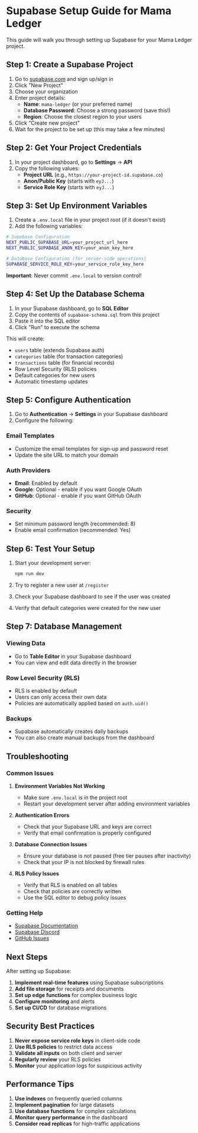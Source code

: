 # Supabase Setup Guide for Mama Ledger

This guide will walk you through setting up Supabase for your Mama Ledger project.

## Step 1: Create a Supabase Project

1. Go to [supabase.com](https://supabase.com) and sign up/sign in
2. Click "New Project"
3. Choose your organization
4. Enter project details:
   - **Name**: `mama-ledger` (or your preferred name)
   - **Database Password**: Choose a strong password (save this!)
   - **Region**: Choose the closest region to your users
5. Click "Create new project"
6. Wait for the project to be set up (this may take a few minutes)

## Step 2: Get Your Project Credentials

1. In your project dashboard, go to **Settings** → **API**
2. Copy the following values:
   - **Project URL** (e.g., `https://your-project-id.supabase.co`)
   - **Anon/Public Key** (starts with `eyJ...`)
   - **Service Role Key** (starts with `eyJ...`)

## Step 3: Set Up Environment Variables

1. Create a `.env.local` file in your project root (if it doesn't exist)
2. Add the following variables:

```bash
# Supabase Configuration
NEXT_PUBLIC_SUPABASE_URL=your_project_url_here
NEXT_PUBLIC_SUPABASE_ANON_KEY=your_anon_key_here

# Database Configuration (for server-side operations)
SUPABASE_SERVICE_ROLE_KEY=your_service_role_key_here
```

**Important**: Never commit `.env.local` to version control!

## Step 4: Set Up the Database Schema

1. In your Supabase dashboard, go to **SQL Editor**
2. Copy the contents of `supabase-schema.sql` from this project
3. Paste it into the SQL editor
4. Click "Run" to execute the schema

This will create:
- `users` table (extends Supabase auth)
- `categories` table (for transaction categories)
- `transactions` table (for financial records)
- Row Level Security (RLS) policies
- Default categories for new users
- Automatic timestamp updates

## Step 5: Configure Authentication

1. Go to **Authentication** → **Settings** in your Supabase dashboard
2. Configure the following:

### Email Templates
- Customize the email templates for sign-up and password reset
- Update the site URL to match your domain

### Auth Providers
- **Email**: Enabled by default
- **Google**: Optional - enable if you want Google OAuth
- **GitHub**: Optional - enable if you want GitHub OAuth

### Security
- Set minimum password length (recommended: 8)
- Enable email confirmation (recommended: Yes)

## Step 6: Test Your Setup

1. Start your development server:
   ```bash
   npm run dev
   ```

2. Try to register a new user at `/register`
3. Check your Supabase dashboard to see if the user was created
4. Verify that default categories were created for the new user

## Step 7: Database Management

### Viewing Data
- Go to **Table Editor** in your Supabase dashboard
- You can view and edit data directly in the browser

### Row Level Security (RLS)
- RLS is enabled by default
- Users can only access their own data
- Policies are automatically applied based on `auth.uid()`

### Backups
- Supabase automatically creates daily backups
- You can also create manual backups from the dashboard

## Troubleshooting

### Common Issues

1. **Environment Variables Not Working**
   - Make sure `.env.local` is in the project root
   - Restart your development server after adding environment variables

2. **Authentication Errors**
   - Check that your Supabase URL and keys are correct
   - Verify that email confirmation is properly configured

3. **Database Connection Issues**
   - Ensure your database is not paused (free tier pauses after inactivity)
   - Check that your IP is not blocked by firewall rules

4. **RLS Policy Issues**
   - Verify that RLS is enabled on all tables
   - Check that policies are correctly written
   - Use the SQL editor to debug policy issues

### Getting Help

- [Supabase Documentation](https://supabase.com/docs)
- [Supabase Discord](https://discord.supabase.com)
- [GitHub Issues](https://github.com/supabase/supabase/issues)

## Next Steps

After setting up Supabase:

1. **Implement real-time features** using Supabase subscriptions
2. **Add file storage** for receipts and documents
3. **Set up edge functions** for complex business logic
4. **Configure monitoring** and alerts
5. **Set up CI/CD** for database migrations

## Security Best Practices

1. **Never expose service role keys** in client-side code
2. **Use RLS policies** to restrict data access
3. **Validate all inputs** on both client and server
4. **Regularly review** your RLS policies
5. **Monitor** your application logs for suspicious activity

## Performance Tips

1. **Use indexes** on frequently queried columns
2. **Implement pagination** for large datasets
3. **Use database functions** for complex calculations
4. **Monitor query performance** in the dashboard
5. **Consider read replicas** for high-traffic applications
